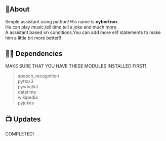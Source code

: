 ## 📝About
Simple assistant using python!
His name is <b>cybertron</b>.<br>
He can play music,tell time,tell a joke and much more.<br>
A assistant based on conditions.You can add more elif statements to make him a little bit more better!!


## 👨‍💻 Dependencies
MAKE SURE THAT YOU HAVE THESE MODULES INSTALLED FIRST!
> speech_recognition<br>
> pyttsx3<br>
> pywhatkit<br>
> datetime<br>
> wikipedia<br>
> pyjokes 


## 📺 Updates
COMPLETED!

